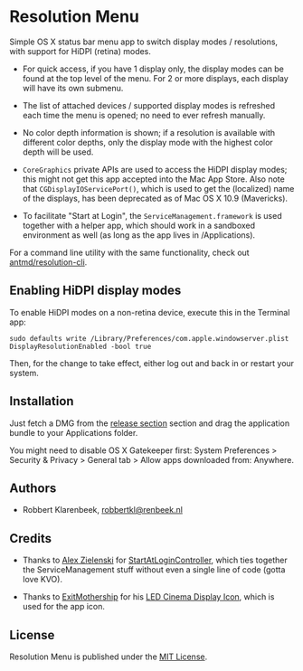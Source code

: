 # Resolution Menu

Simple OS X status bar menu app to switch display modes / resolutions, with support for HiDPI (retina) modes.

* For quick access, if you have 1 display only, the display modes can be found at the top level of the menu. For 2 or more displays, each display will have its own submenu.

* The list of attached devices / supported display modes is refreshed each time the menu is opened; no need to ever refresh manually.

* No color depth information is shown; if a resolution is available with different color depths, only the display mode with the highest color depth will be used.

* `CoreGraphics` private APIs are used to access the HiDPI display modes; this might not get this app accepted into the Mac App Store. Also note that `CGDisplayIOServicePort()`, which is used to get the (localized) name of the displays, has been deprecated as of Mac OS X 10.9 (Mavericks).

* To facilitate "Start at Login", the `ServiceManagement.framework` is used together with a helper app, which should work in a sandboxed environment as well (as long as the app lives in /Applications).

For a command line utility with the same functionality, check out [antmd/resolution-cli](https://github.com/antmd/resolution-cli/).

## Enabling HiDPI display modes

To enable HiDPI modes on a non-retina device, execute this in the Terminal app:

```
sudo defaults write /Library/Preferences/com.apple.windowserver.plist DisplayResolutionEnabled -bool true
```

Then, for the change to take effect, either log out and back in or restart your system.

## Installation

Just fetch a DMG from the [release section](https://github.com/robbertkl/ResolutionMenu/releases) section and drag the application bundle to your Applications folder.

You might need to disable OS X Gatekeeper first: System Preferences > Security & Privacy > General tab > Allow apps downloaded from: Anywhere.

## Authors

* Robbert Klarenbeek, <robbertkl@renbeek.nl>

## Credits

* Thanks to [Alex Zielenski](https://twitter.com/#!/alexzielenski) for [StartAtLoginController](https://github.com/alexzielenski/StartAtLoginController), which ties together the ServiceManagement stuff without even a single line of code (gotta love KVO).

* Thanks to [ExitMothership](http://exitmothership.deviantart.com) for his [LED Cinema Display Icon](http://exitmothership.deviantart.com/art/LED-Cinema-Display-Icon-331815542), which is used for the app icon.

## License

Resolution Menu is published under the [MIT License](http://www.opensource.org/licenses/mit-license.php).
